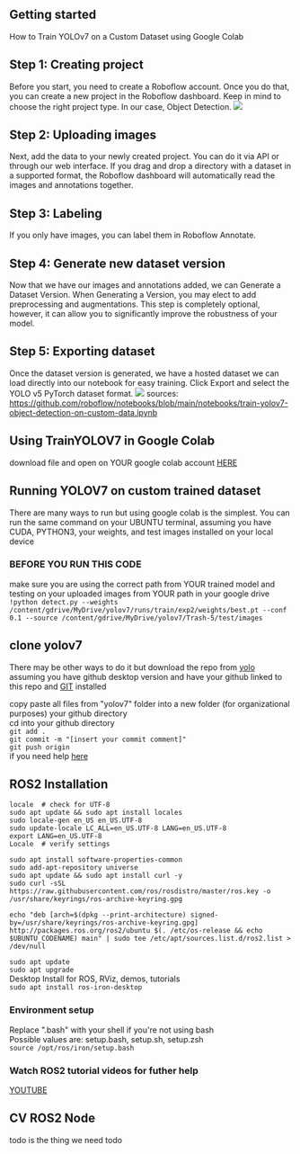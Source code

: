 ## Getting started 
How to Train YOLOv7 on a Custom Dataset using Google Colab
## Step 1: Creating project
Before you start, you need to create a Roboflow account. Once you do that, you can create a new project in the Roboflow dashboard. Keep in mind to choose the right project type. In our case, Object Detection.
![](https://camo.githubusercontent.com/7264a275db6473f8432239dce3b8e1819208b5421d40654afce57680d6fd3311/68747470733a2f2f6d656469612e726f626f666c6f772e636f6d2f707265706172696e672d637573746f6d2d646174617365742d6578616d706c652f6372656174696e672d70726f6a6563742e6769663f696b2d73646b2d76657273696f6e3d6a6176617363726970742d312e342e33267570646174656441743d31363732393239373939383532)

## Step 2: Uploading images
Next, add the data to your newly created project. You can do it via API or through our web interface.
If you drag and drop a directory with a dataset in a supported format, the Roboflow dashboard will automatically read the images and annotations together.

## Step 3: Labeling
If you only have images, you can label them in Roboflow Annotate.

## Step 4: Generate new dataset version
Now that we have our images and annotations added, we can Generate a Dataset Version. When Generating a Version, you may elect to add preprocessing and augmentations. This step is completely optional, however, it can allow you to significantly improve the robustness of your model.


## Step 5: Exporting dataset
Once the dataset version is generated, we have a hosted dataset we can load directly into our notebook for easy training. Click Export and select the YOLO v5 PyTorch dataset format.
![](https://camo.githubusercontent.com/bda73b306551a545469d21838128066bb42d3e9cf403b756aac2620ed90a840c/68747470733a2f2f6d656469612e726f626f666c6f772e636f6d2f707265706172696e672d637573746f6d2d646174617365742d6578616d706c652f6578706f72742e6769663f696b2d73646b2d76657273696f6e3d6a6176617363726970742d312e342e33267570646174656441743d31363732393433333133373039)
sources: https://github.com/roboflow/notebooks/blob/main/notebooks/train-yolov7-object-detection-on-custom-data.ipynb

## Using TrainYOLOV7 in Google Colab
download file and open on YOUR google colab account
[HERE](https://store.augmentedstartups.com/605618c8-d8c8-4a25-be71-852308115520)

## Running YOLOV7 on custom trained dataset 
There are many ways to run but using google colab is the simplest.
You can run the same command on your UBUNTU terminal, assuming you have CUDA, PYTHON3, your weights, and test images installed on your local device

### BEFORE YOU RUN THIS CODE
make sure you are using the correct path from YOUR trained model and testing on your uploaded images from YOUR path in your google drive \
```!python detect.py --weights /content/gdrive/MyDrive/yolov7/runs/train/exp2/weights/best.pt --conf 0.1 --source /content/gdrive/MyDrive/yolov7/Trash-5/test/images```


## clone yolov7 
There may be other ways to do it but download the repo from [yolo](https://github.com/WongKinYiu/yolov7) \
assuming you have github desktop version and have your github linked to this repo and [GIT](https://git-scm.com/downloads) installed

copy paste all files from "yolov7" folder into a new folder (for organizational purposes) your github directory\
cd into your github directory\
```git add .``` \
```git commit -m "[insert your commit comment]"``` \
```git push origin``` \
if you need help [here](https://youtu.be/ueQs5pQ8ZMM)

## ROS2 Installation 
`locale  # check for UTF-8` \
`sudo apt update && sudo apt install locales`\
`sudo locale-gen en_US en_US.UTF-8` \
`sudo update-locale LC_ALL=en_US.UTF-8 LANG=en_US.UTF-8` \
`export LANG=en_US.UTF-8`\
`Locale  # verify settings`

```sudo apt install software-properties-common``` \
```sudo add-apt-repository universe``` \
```sudo apt update && sudo apt install curl -y ``` \
```sudo curl -sSL https://raw.githubusercontent.com/ros/rosdistro/master/ros.key -o /usr/share/keyrings/ros-archive-keyring.gpg``` 

```echo "deb [arch=$(dpkg --print-architecture) signed-by=/usr/share/keyrings/ros-archive-keyring.gpg] http://packages.ros.org/ros2/ubuntu $(. /etc/os-release && echo $UBUNTU_CODENAME) main" | sudo tee /etc/apt/sources.list.d/ros2.list > /dev/null```

```sudo apt update``` \
```sudo apt upgrade``` \
Desktop Install for ROS, RViz, demos, tutorials \
```sudo apt install ros-iron-desktop```

### Environment setup
Replace ".bash" with your shell if you're not using bash\
Possible values are: setup.bash, setup.sh, setup.zsh\
```source /opt/ros/iron/setup.bash ```

### Watch ROS2 tutorial videos for futher help
[YOUTUBE](https://www.youtube.com/@RoboticsBackEnd)


## CV ROS2 Node
todo is the thing we need todo

